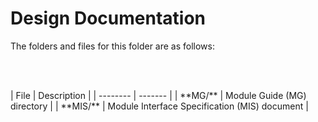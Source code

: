 # Design Documentation

The folders and files for this folder are as follows:

<p><br></br></p>
| File | Description |
| -------- | ------- |
| **MG/** | Module Guide (MG) directory |
| **MIS/** | Module Interface Specification (MIS) document |